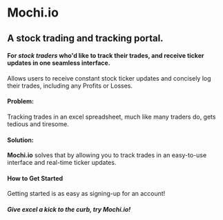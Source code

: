 # Mochi.io #

<!-- 
> This material was originally posted [here](http://www.quora.com/What-is-Amazons-approach-to-product-development-and-product-management). It is reproduced here for posterities sake.

There is an approach called "working backwards" that is widely used at Amazon. They work backwards from the customer, rather than starting with an idea for a product and trying to bolt customers onto it. While working backwards can be applied to any specific product decision, using this approach is especially important when developing new products or features.

For new initiatives a product manager typically starts by writing an internal press release announcing the finished product. The target audience for the press release is the new/updated product's customers, which can be retail customers or internal users of a tool or technology. Internal press releases are centered around the customer problem, how current solutions (internal or external) fail, and how the new product will blow away existing solutions.

If the benefits listed don't sound very interesting or exciting to customers, then perhaps they're not (and shouldn't be built). Instead, the product manager should keep iterating on the press release until they've come up with benefits that actually sound like benefits. Iterating on a press release is a lot less expensive than iterating on the product itself (and quicker!).

If the press release is more than a page and a half, it is probably too long. Keep it simple. 3-4 sentences for most paragraphs. Cut out the fat. Don't make it into a spec. You can accompany the press release with a FAQ that answers all of the other business or execution questions so the press release can stay focused on what the customer gets. My rule of thumb is that if the press release is hard to write, then the product is probably going to suck. Keep working at it until the outline for each paragraph flows. 

Oh, and I also like to write press-releases in what I call "Oprah-speak" for mainstream consumer products. Imagine you're sitting on Oprah's couch and have just explained the product to her, and then you listen as she explains it to her audience. That's "Oprah-speak", not "Geek-speak".

Once the project moves into development, the press release can be used as a touchstone; a guiding light. The product team can ask themselves, "Are we building what is in the press release?" If they find they're spending time building things that aren't in the press release (overbuilding), they need to ask themselves why. This keeps product development focused on achieving the customer benefits and not building extraneous stuff that takes longer to build, takes resources to maintain, and doesn't provide real customer benefit (at least not enough to warrant inclusion in the press release).
 -->
 
## A stock trading and tracking portal.
<!-- Name the product in a way the reader (i.e. your target customers) will understand. -->

#### For *stock traders* who'd like to track their trades, and receive ticker updates in one seamless interface.
<!-- Describe who the market for the product is and what benefit they get. One sentence only underneath the title. -->

  Allows users to receive constant stock ticker updates and concisely log their trades, including any Profits or Losses.
<!-- Give a summary of the product and the benefit. Assume the reader will not read anything else so make this paragraph good. -->

#### Problem:
Tracking trades in an excel spreadsheet, much like many traders do, gets tedious and tiresome.
<!-- Describe the problem your product solves. -->

#### Solution:
**Mochi.io** solves that by allowing you to track trades in an easy-to-use interface and real-time ticker updates.
<!-- Describe how your product elegantly solves the problem. -->

<!-- ## Quote from You ## -->
<!-- A quote from a spokesperson in your company. -->

#### How to Get Started
Getting started is as easy as signing-up for an account!
<!-- Describe how easy it is to get started. -->

<!-- ## Customer Quote ## -->
<!-- Provide a quote from a hypothetical customer that describes how they experienced the benefit. -->

<!-- ## Closing and Call to Action ## -->
##### Give excel a kick to the curb, try Mochi.io!
<!-- Wrap it up and give pointers where the reader should go next. -->
